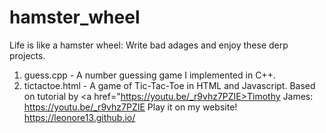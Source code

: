 # hamster_wheel

Life is like a hamster wheel: Write bad adages and enjoy these derp projects. 

1. guess.cpp - A number guessing game I implemented in C++. 
2. tictactoe.html - A game of Tic-Tac-Toe in HTML and Javascript. Based on tutorial by <a href="https://youtu.be/_r9vhz7PZIE>Timothy James: https://youtu.be/_r9vhz7PZIE</a>
Play it on my website! https://leonore13.github.io/
